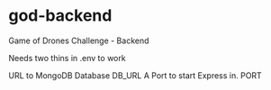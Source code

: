 # god-backend
Game of Drones Challenge - Backend


Needs two thins in .env to work

URL to MongoDB Database DB_URL
A Port to start Express in. PORT

